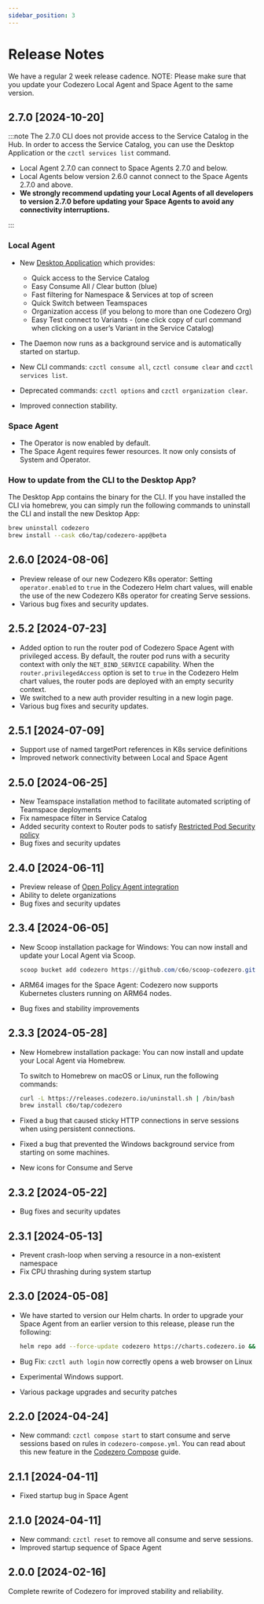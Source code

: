 ```yaml
---
sidebar_position: 3
---
```


# Release Notes

We have a regular 2 week release cadence.
NOTE: Please make sure that you update your Codezero Local Agent and Space Agent to the same version.

## 2.7.0 [2024-10-20]

:::note
The 2.7.0 CLI does not provide access to the Service Catalog in the Hub. In order to access the Service Catalog, you can use the Desktop Application or the `czctl services list` command.

* Local Agent 2.7.0 can connect to Space Agents 2.7.0 and below.
* Local Agents below version 2.6.0 cannot connect to the Space Agents 2.7.0 and above.
* **We strongly recommend updating your Local Agents of all developers to version 2.7.0 before updating your Space Agents to avoid any connectivity interruptions.**

:::

### Local Agent

* New [Desktop Application](http://localhost:3000/guides/installing#desktop-application) which provides:

  * Quick access to the Service Catalog
  * Easy Consume All / Clear button (blue)
  * Fast filtering for Namespace & Services at top of screen
  * Quick Switch between Teamspaces
  * Organization access (if you belong to more than one Codezero Org)
  * Easy Test connect to Variants - (one click copy of curl command when clicking on a user’s Variant in the Service Catalog)

* The Daemon now runs as a background service and is automatically started on startup.
* New CLI commands: `czctl consume all`, `czctl consume clear` and `czctl services list`.
* Deprecated commands: `czctl options` and `czctl organization clear`.
* Improved connection stability.

### Space Agent

* The Operator is now enabled by default.
* The Space Agent requires fewer resources. It now only consists of System and Operator.

### How to update from the CLI to the Desktop App?

The Desktop App contains the binary for the CLI. If you have installed the CLI via homebrew, you can simply run the following commands to uninstall the CLI and install the new Desktop App:

```bash
brew uninstall codezero
brew install --cask c6o/tap/codezero-app@beta
```


## 2.6.0 [2024-08-06]

* Preview release of our new Codezero K8s operator: Setting `operator.enabled` to `true` in the Codezero Helm chart values, will enable the use of the new Codezero K8s operator for creating Serve sessions.
* Various bug fixes and security updates.

## 2.5.2 [2024-07-23]

* Added option to run the router pod of Codezero Space Agent with privileged access. By default, the router pod runs with a security context with only the `NET_BIND_SERVICE` capability.
  When the `router.privilegedAccess` option is set to `true` in the Codezero Helm chart values, the router pods are deployed with an empty security context.
* We switched to a new auth provider resulting in a new login page.
* Various bug fixes and security updates.

## 2.5.1 [2024-07-09]

* Support use of named targetPort references in K8s service definitions
* Improved network connectivity between Local and Space Agent

## 2.5.0 [2024-06-25]

* New Teamspace installation method to facilitate automated scripting of Teamspace deployments
* Fix namespace filter in Service Catalog
* Added security context to Router pods to satisfy [Restricted Pod Security policy](https://kubernetes.io/docs/concepts/security/pod-security-standards/#restricted)
* Bug fixes and security updates

## 2.4.0 [2024-06-11]

* Preview release of [Open Policy Agent integration](../../guides/opa)
* Ability to delete organizations
* Bug fixes and security updates

## 2.3.4 [2024-06-05]

* New Scoop installation package for Windows:
  You can now install and update your Local Agent via Scoop.

  ```powershell
  scoop bucket add codezero https://github.com/c6o/scoop-codezero.git;scoop install codezero
  ```

* ARM64 images for the Space Agent:
  Codezero now supports Kubernetes clusters running on ARM64 nodes.

* Bug fixes and stability improvements

## 2.3.3 [2024-05-28]

* New Homebrew installation package:
  You can now install and update your Local Agent via Homebrew.
  
  To switch to Homebrew on macOS or Linux, run the following commands:

  ```bash
  curl -L https://releases.codezero.io/uninstall.sh | /bin/bash
  brew install c6o/tap/codezero
  ```

* Fixed a bug that caused sticky HTTP connections in serve sessions when using persistent connections.
* Fixed a bug that prevented the Windows background service from starting on some machines.
* New icons for Consume and Serve

## 2.3.2 [2024-05-22]

* Bug fixes and security updates

## 2.3.1 [2024-05-13]

* Prevent crash-loop when serving a resource in a non-existent namespace
* Fix CPU thrashing during system startup

## 2.3.0 [2024-05-08]

* We have started to version our Helm charts. In order to upgrade your Space Agent from an earlier version to this release, please run the following:

  ```sh
  helm repo add --force-update codezero https://charts.codezero.io && helm upgrade --namespace=codezero codezero codezero/codezero --reset-values
  ```

* Bug Fix: `czctl auth login` now correctly opens a web browser on Linux
* Experimental Windows support. 
* Various package upgrades and security patches

## 2.2.0 [2024-04-24]

* New command: `czctl compose start` to start consume and serve sessions based on rules in `codezero-compose.yml`. You can read about this new feature in the [Codezero Compose](../guides/compose) guide.

## 2.1.1 [2024-04-11]

* Fixed startup bug in Space Agent

## 2.1.0 [2024-04-11]

* New command: `czctl reset` to remove all consume and serve sessions.
* Improved startup sequence of Space Agent

## 2.0.0 [2024-02-16]

Complete rewrite of Codezero for improved stability and reliability.
